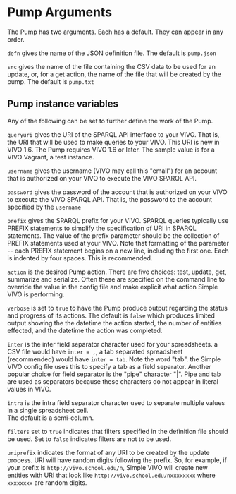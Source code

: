 # Pump Arguments

The Pump has two arguments.  Each has a default.  They can appear in any order.

`defn` gives the name of the JSON definition file.  The default is `pump.json`

`src` gives the name of the file containing the CSV data to be used for an update, or, for a get action, the name
of the file that will be created by the pump.  The default is `pump.txt`

## Pump instance variables

Any of the following can be set to further define the work of the Pump.

`queryuri` gives the URI of the SPARQL API interface to your VIVO.  That is, the URI that will be used to make 
queries to your VIVO.  This URI is new in VIVO 1.6.  The Pump requires VIVO 1.6 or later.  The sample value is for 
a VIVO Vagrant, a test instance.

`username`  gives the username (VIVO may call this "email") for an account that is authorized on your VIVO to execute 
the VIVO SPARQL API.

`password`  gives the password of the account that is authorized on your VIVO to execute the VIVO SPARQL API.  That 
is, the password to the account specified by the `username`

`prefix`  gives the SPARQL prefix for your VIVO.  SPARQL queries typically use PREFIX statements to simplify the 
specification of URI in SPARQL statements.  The value of the prefix parameter should be the collection of PREFIX 
statements used at your VIVO.  Note that formatting of the parameter -- each PREFIX statement begins on a new line, 
including the first one.  Each is indented by four spaces.  This is recommended.
 
`action` is the desired Pump action.  There are five choices:  test, update, get, summarize and serialize.  Often 
these are specified on the command line to override the value in the config file and make explicit what action 
Simple VIVO is performing.

`verbose` is set to `true` to have the Pump produce output regarding the status and progress of its actions.  The 
default is `false` which produces limited output showing the the datetime the action started, the number of entities 
effected, and the datetime the action was completed.

`inter` is the inter field separator character used for your spreadsheets.  a CSV file would have `inter = ,`, a 
tab separated spreadsheet (recommended) would have `inter = tab`.  Note the word "tab".  the Simple VIVO config file 
uses this to specify a tab as a field separator.  Another popular choice for field separator is the "pipe" 
character "|".  Pipe and tab are used as separators because these characters do not appear in literal values in VIVO.

`intra` is the intra field separator character used to separate multiple values in a single spreadsheet cell.  
The default is a semi-column.

`filters`  set to `true` indicates that filters specified in the definition file should be used.  Set to `false` 
indicates filters are not to be used.

`uriprefix`  indicates the format of any URI to be created by the update process.  URI will have random digits 
following the prefix.  So, for example, if your prefix is `http://vivo.school.edu/n`, Simple VIVO will create 
new entities with URI that look like `http://vivo.school.edu/nxxxxxxxx` where `xxxxxxxx` are random digits.